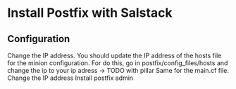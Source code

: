 # Install Postfix with Salstack

## Configuration

Change the IP address. You should update the IP address of the hosts file for the minion configuration.
For do this, go in postfix/config_files/hosts and change the ip to your ip adress -> TODO with pillar
Same for the main.cf file. Change the IP address
Install postfix admin
